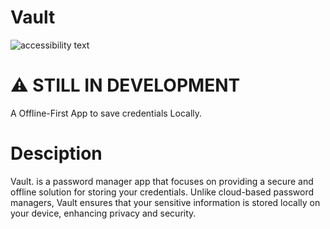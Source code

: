 # Vault

<img src="https://github.com/Afroz-Shaikh/vault/blob/main/assets/thumbnail.png" alt="accessibility text">

# ⚠️ STILL IN DEVELOPMENT

A Offline-First App to save credentials Locally.

# Desciption

Vault. is a password manager app that focuses on providing a secure and offline solution for storing your credentials. Unlike cloud-based password managers, Vault ensures that your sensitive information is stored locally on your device, enhancing privacy and security.
